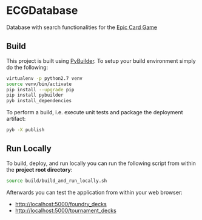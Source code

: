 # ECGDatabase

Database with search functionalities for the [Epic Card Game](http://www.epiccardgame.com/)


## Build

This project is built using [PyBuilder](http://pybuilder.github.io/). To setup your build
environment simply do the following:

```bash
virtualenv -p python2.7 venv
source venv/bin/activate
pip install --upgrade pip
pip install pybuilder
pyb install_dependencies
```

To perform a build, i.e. execute unit tests and package the deployment artifact:

```bash
pyb -X publish
```


## Run Locally

To build, deploy, and run locally you can run the following script from within the **project
root directory**:

```bash
source build/build_and_run_locally.sh
```

Afterwards you can test the application from within your web browser:

* [http://localhost:5000/foundry_decks](http://localhost:5000/foundry_decks)
* [http://localhost:5000/tournament_decks](http://localhost:5000/tournament_decks)
